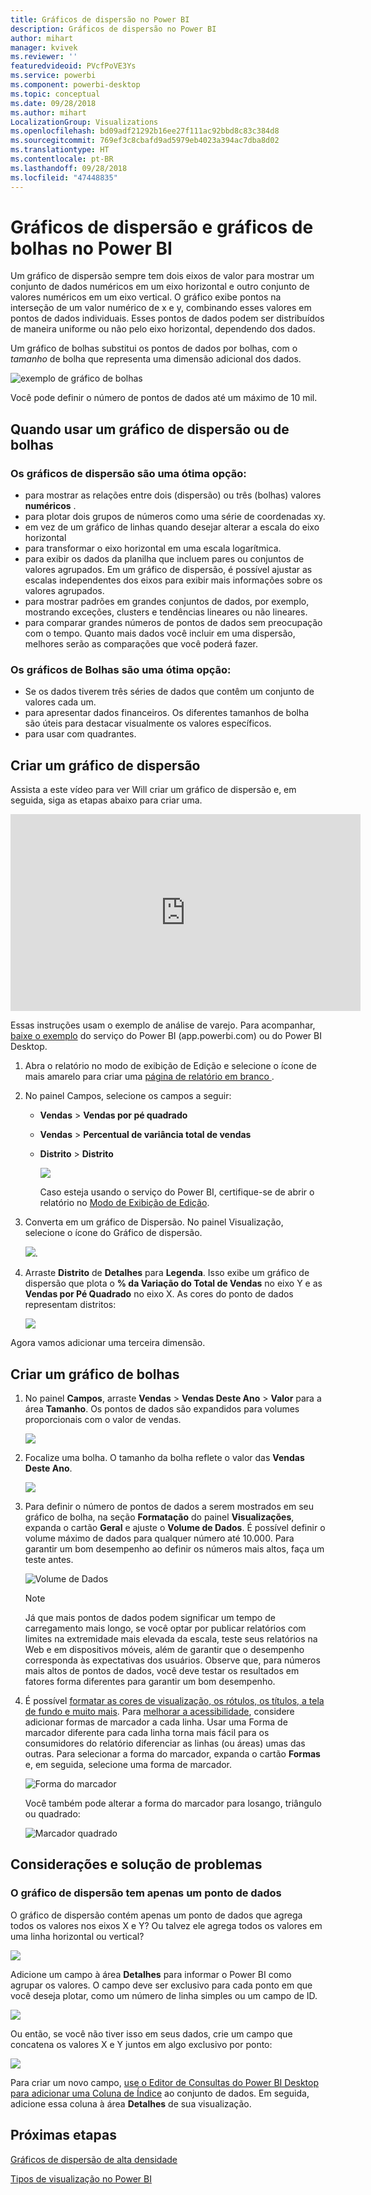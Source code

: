 ```yaml
---
title: Gráficos de dispersão no Power BI
description: Gráficos de dispersão no Power BI
author: mihart
manager: kvivek
ms.reviewer: ''
featuredvideoid: PVcfPoVE3Ys
ms.service: powerbi
ms.component: powerbi-desktop
ms.topic: conceptual
ms.date: 09/28/2018
ms.author: mihart
LocalizationGroup: Visualizations
ms.openlocfilehash: bd09adf21292b16ee27f111ac92bbd8c83c384d8
ms.sourcegitcommit: 769ef3c8cbafd9ad5979eb4023a394ac7dba8d02
ms.translationtype: HT
ms.contentlocale: pt-BR
ms.lasthandoff: 09/28/2018
ms.locfileid: "47448835"
---
```

# <a name="scatter-charts-and-bubble-charts-in-power-bi"></a>Gráficos de dispersão e gráficos de bolhas no Power BI
Um gráfico de dispersão sempre tem dois eixos de valor para mostrar um conjunto de dados numéricos em um eixo horizontal e outro conjunto de valores numéricos em um eixo vertical. O gráfico exibe pontos na interseção de um valor numérico de x e y, combinando esses valores em pontos de dados individuais. Esses pontos de dados podem ser distribuídos de maneira uniforme ou não pelo eixo horizontal, dependendo dos dados.

Um gráfico de bolhas substitui os pontos de dados por bolhas, com o *tamanho* de bolha que representa uma dimensão adicional dos dados.

![exemplo de gráfico de bolhas](media/power-bi-visualization-scatter/power-bi-bubble-chart.png)

Você pode definir o número de pontos de dados até um máximo de 10 mil.  

## <a name="when-to-use-a-scatter-chart-or-bubble-chart"></a>Quando usar um gráfico de dispersão ou de bolhas
### <a name="scatter-charts-are-a-great-choice"></a>Os gráficos de dispersão são uma ótima opção:
* para mostrar as relações entre dois (dispersão) ou três (bolhas) valores **numéricos** .
* para plotar dois grupos de números como uma série de coordenadas xy.
* em vez de um gráfico de linhas quando desejar alterar a escala do eixo horizontal    
* para transformar o eixo horizontal em uma escala logarítmica.
* para exibir os dados da planilha que incluem pares ou conjuntos de valores agrupados. Em um gráfico de dispersão, é possível ajustar as escalas independentes dos eixos para exibir mais informações sobre os valores agrupados.
* para mostrar padrões em grandes conjuntos de dados, por exemplo, mostrando exceções, clusters e tendências lineares ou não lineares.
* para comparar grandes números de pontos de dados sem preocupação com o tempo.  Quanto mais dados você incluir em uma dispersão, melhores serão as comparações que você poderá fazer.

### <a name="bubble-charts-are-a-great-choice"></a>Os gráficos de Bolhas são uma ótima opção:
* Se os dados tiverem três séries de dados que contêm um conjunto de valores cada um.
* para apresentar dados financeiros.  Os diferentes tamanhos de bolha são úteis para destacar visualmente os valores específicos.
* para usar com quadrantes.

## <a name="create-a-scatter-chart"></a>Criar um gráfico de dispersão
Assista a este vídeo para ver Will criar um gráfico de dispersão e, em seguida, siga as etapas abaixo para criar uma.

<iframe width="560" height="315" src="https://www.youtube.com/embed/PVcfPoVE3Ys?list=PL1N57mwBHtN0JFoKSR0n-tBkUJHeMP2cP" frameborder="0" allowfullscreen></iframe>


Essas instruções usam o exemplo de análise de varejo. Para acompanhar, [baixe o exemplo](../sample-datasets.md) do serviço do Power BI (app.powerbi.com) ou do Power BI Desktop.   

1. Abra o relatório no modo de exibição de Edição e selecione o ícone de mais amarelo para criar uma [página de relatório em branco ](../power-bi-report-add-page.md).
 
2. No painel Campos, selecione os campos a seguir:
   - **Vendas** > **Vendas por pé quadrado**
   - **Vendas** > **Percentual de variância total de vendas**
   - **Distrito** > **Distrito**

     ![](media/power-bi-visualization-scatter/power-bi-bar-chart.png)

     Caso esteja usando o serviço do Power BI, certifique-se de abrir o relatório no [Modo de Exibição de Edição](../service-interact-with-a-report-in-editing-view.md).

3. Converta em um gráfico de Dispersão. No painel Visualização, selecione o ícone do Gráfico de dispersão.

   ![](media/power-bi-visualization-scatter/pbi_scatter_chart_icon.png).

4. Arraste **Distrito** de **Detalhes** para **Legenda**. Isso exibe um gráfico de dispersão que plota o **% da Variação do Total de Vendas** no eixo Y e as **Vendas por Pé Quadrado** no eixo X. As cores do ponto de dados representam distritos:

    ![](media/power-bi-visualization-scatter/power-bi-scatter.png)

Agora vamos adicionar uma terceira dimensão.

## <a name="create-a-bubble-chart"></a>Criar um gráfico de bolhas

1. No painel **Campos**, arraste **Vendas** > **Vendas Deste Ano** > **Valor** para a área **Tamanho**. Os pontos de dados são expandidos para volumes proporcionais com o valor de vendas.
   
   ![](media/power-bi-visualization-scatter/power-bi-bubble.png)

2. Focalize uma bolha. O tamanho da bolha reflete o valor das **Vendas Deste Ano**.
   
    ![](media/power-bi-visualization-scatter/pbi_scatter_chart_hover.png)

3. Para definir o número de pontos de dados a serem mostrados em seu gráfico de bolha, na seção **Formatação** do painel **Visualizações**, expanda o cartão **Geral** e ajuste o **Volume de Dados**. É possível definir o volume máximo de dados para qualquer número até 10.000. Para garantir um bom desempenho ao definir os números mais altos, faça um teste antes. 

    ![Volume de Dados](media/power-bi-visualization-scatter/pbi_scatter_data_volume.png) 

   > [!NOTE]
   > Já que mais pontos de dados podem significar um tempo de carregamento mais longo, se você optar por publicar relatórios com limites na extremidade mais elevada da escala, teste seus relatórios na Web e em dispositivos móveis, além de garantir que o desempenho corresponda às expectativas dos usuários. Observe que, para números mais altos de pontos de dados, você deve testar os resultados em fatores forma diferentes para garantir um bom desempenho.

4. É possível [formatar as cores de visualização, os rótulos, os títulos, a tela de fundo e muito mais](service-getting-started-with-color-formatting-and-axis-properties.md). Para [melhorar a acessibilidade](../desktop-accessibility.md), considere adicionar formas de marcador a cada linha. Usar uma Forma de marcador diferente para cada linha torna mais fácil para os consumidores do relatório diferenciar as linhas (ou áreas) umas das outras. Para selecionar a forma do marcador, expanda o cartão **Formas** e, em seguida, selecione uma forma de marcador.

      ![Forma do marcador](media/power-bi-visualization-scatter/pbi_scatter_marker.png)

   Você também pode alterar a forma do marcador para losango, triângulo ou quadrado:

   ![Marcador quadrado](media/power-bi-visualization-scatter/pbi_scatter_chart_hover_square.png)


## <a name="considerations-and-troubleshooting"></a>Considerações e solução de problemas

### <a name="your-scatter-chart-has-only-one-data-point"></a>**O gráfico de dispersão tem apenas um ponto de dados**
O gráfico de dispersão contém apenas um ponto de dados que agrega todos os valores nos eixos X e Y?  Ou talvez ele agrega todos os valores em uma linha horizontal ou vertical?

![](media/power-bi-visualization-scatter/pbi_scatter_tshoot1.png)

Adicione um campo à área **Detalhes** para informar o Power BI como agrupar os valores. O campo deve ser exclusivo para cada ponto em que você deseja plotar, como um número de linha simples ou um campo de ID.

![](media/power-bi-visualization-scatter/pbi_scatter_tshoot.png)

Ou então, se você não tiver isso em seus dados, crie um campo que concatena os valores X e Y juntos em algo exclusivo por ponto:

![](media/power-bi-visualization-scatter/pbi_scatter_tshoot2.png)

Para criar um novo campo, [use o Editor de Consultas do Power BI Desktop para adicionar uma Coluna de Índice](../desktop-add-custom-column.md) ao conjunto de dados.  Em seguida, adicione essa coluna à área **Detalhes** de sua visualização.

## <a name="next-steps"></a>Próximas etapas

[Gráficos de dispersão de alta densidade](desktop-high-density-scatter-charts.md)

[Tipos de visualização no Power BI](power-bi-visualization-types-for-reports-and-q-and-a.md)

